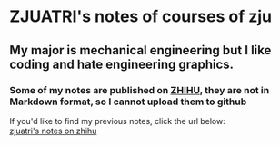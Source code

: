 # ZJUATRI's notes of courses of zju
## My major is mechanical engineering but I like coding and hate engineering graphics.
### Some of my notes are published on [ZHIHU](www.zhihu.com), they are not in Markdown format, so I cannot upload them to github
If you'd like to find my previous notes, click the url below:  
[zjuatri's notes on zhihu](https://www.zhihu.com/column/c_1760764310010548224)
